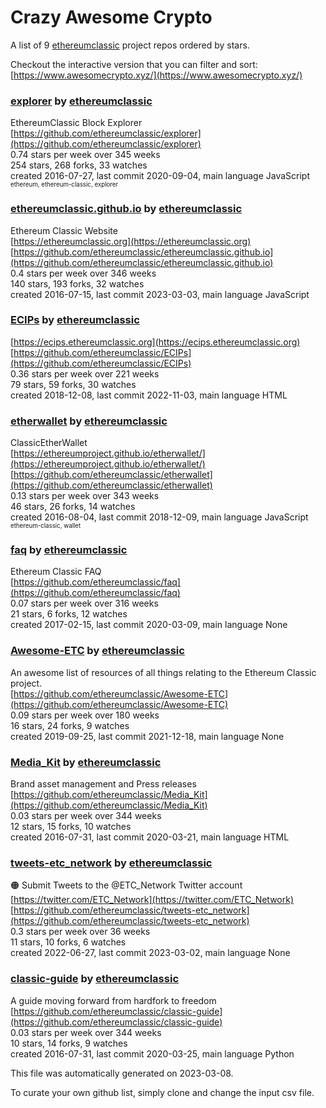 # Crazy Awesome Crypto
A list of 9 [ethereumclassic](https://github.com/ethereumclassic) project repos ordered by stars.  

Checkout the interactive version that you can filter and sort: 
[https://www.awesomecrypto.xyz/](https://www.awesomecrypto.xyz/)  


### [explorer](https://github.com/ethereumclassic/explorer) by [ethereumclassic](https://github.com/ethereumclassic)  
EthereumClassic Block Explorer  
[https://github.com/ethereumclassic/explorer](https://github.com/ethereumclassic/explorer)  
0.74 stars per week over 345 weeks  
254 stars, 268 forks, 33 watches  
created 2016-07-27, last commit 2020-09-04, main language JavaScript  
<sub><sup>ethereum, ethereum-classic, explorer</sup></sub>


### [ethereumclassic.github.io](https://github.com/ethereumclassic/ethereumclassic.github.io) by [ethereumclassic](https://github.com/ethereumclassic)  
Ethereum Classic Website  
[https://ethereumclassic.org](https://ethereumclassic.org)  
[https://github.com/ethereumclassic/ethereumclassic.github.io](https://github.com/ethereumclassic/ethereumclassic.github.io)  
0.4 stars per week over 346 weeks  
140 stars, 193 forks, 32 watches  
created 2016-07-15, last commit 2023-03-03, main language JavaScript  


### [ECIPs](https://github.com/ethereumclassic/ECIPs) by [ethereumclassic](https://github.com/ethereumclassic)  
  
[https://ecips.ethereumclassic.org](https://ecips.ethereumclassic.org)  
[https://github.com/ethereumclassic/ECIPs](https://github.com/ethereumclassic/ECIPs)  
0.36 stars per week over 221 weeks  
79 stars, 59 forks, 30 watches  
created 2018-12-08, last commit 2022-11-03, main language HTML  


### [etherwallet](https://github.com/ethereumclassic/etherwallet) by [ethereumclassic](https://github.com/ethereumclassic)  
ClassicEtherWallet  
[https://ethereumproject.github.io/etherwallet/](https://ethereumproject.github.io/etherwallet/)  
[https://github.com/ethereumclassic/etherwallet](https://github.com/ethereumclassic/etherwallet)  
0.13 stars per week over 343 weeks  
46 stars, 26 forks, 14 watches  
created 2016-08-04, last commit 2018-12-09, main language JavaScript  
<sub><sup>ethereum-classic, wallet</sup></sub>


### [faq](https://github.com/ethereumclassic/faq) by [ethereumclassic](https://github.com/ethereumclassic)  
Ethereum Classic FAQ  
[https://github.com/ethereumclassic/faq](https://github.com/ethereumclassic/faq)  
0.07 stars per week over 316 weeks  
21 stars, 6 forks, 12 watches  
created 2017-02-15, last commit 2020-03-09, main language None  


### [Awesome-ETC](https://github.com/ethereumclassic/Awesome-ETC) by [ethereumclassic](https://github.com/ethereumclassic)  
An awesome list of resources of all things relating to the Ethereum Classic project.  
[https://github.com/ethereumclassic/Awesome-ETC](https://github.com/ethereumclassic/Awesome-ETC)  
0.09 stars per week over 180 weeks  
16 stars, 24 forks, 9 watches  
created 2019-09-25, last commit 2021-12-18, main language None  


### [Media_Kit](https://github.com/ethereumclassic/Media_Kit) by [ethereumclassic](https://github.com/ethereumclassic)  
Brand asset management and Press releases  
[https://github.com/ethereumclassic/Media_Kit](https://github.com/ethereumclassic/Media_Kit)  
0.03 stars per week over 344 weeks  
12 stars, 15 forks, 10 watches  
created 2016-07-31, last commit 2020-03-21, main language HTML  


### [tweets-etc_network](https://github.com/ethereumclassic/tweets-etc_network) by [ethereumclassic](https://github.com/ethereumclassic)  
🟠 Submit Tweets to the @ETC_Network Twitter account  
[https://twitter.com/ETC_Network](https://twitter.com/ETC_Network)  
[https://github.com/ethereumclassic/tweets-etc_network](https://github.com/ethereumclassic/tweets-etc_network)  
0.3 stars per week over 36 weeks  
11 stars, 10 forks, 6 watches  
created 2022-06-27, last commit 2023-03-02, main language None  


### [classic-guide](https://github.com/ethereumclassic/classic-guide) by [ethereumclassic](https://github.com/ethereumclassic)  
A guide moving forward from hardfork to freedom  
[https://github.com/ethereumclassic/classic-guide](https://github.com/ethereumclassic/classic-guide)  
0.03 stars per week over 344 weeks  
10 stars, 14 forks, 9 watches  
created 2016-07-31, last commit 2020-03-25, main language Python  


This file was automatically generated on 2023-03-08.  

To curate your own github list, simply clone and change the input csv file.  